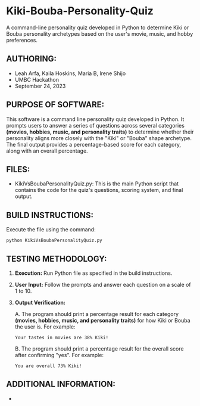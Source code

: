 # Kiki-Bouba-Personality-Quiz
A command-line personality quiz developed in Python to determine Kiki or Bouba personality archetypes based on the user's movie, music, and hobby preferences.

## AUTHORING: 
* Leah Arfa, Kaila Hoskins, Maria B, Irene Shijo
* UMBC Hackathon
* September 24, 2023

## PURPOSE OF SOFTWARE: 
This software is a command line personality quiz developed in Python. It prompts users to answer a series of questions across several categories **(movies, hobbies, music, and personality traits)** to determine whether their personality aligns more closely with the "Kiki" or "Bouba" shape archetype. The final output provides a percentage-based score for each category, along with an overall percentage.
  
## FILES: 
* KikiVsBoubaPersonalityQuiz.py: This is the main Python script that contains the code for the quiz's questions, scoring system, and final output.
   
## BUILD INSTRUCTIONS: 
Execute the file using the command:
  ```
  python KikiVsBoubaPersonalityQuiz.py
  ```

## TESTING METHODOLOGY: 
1.  **Execution:** Run Python file as specified in the build instructions.
2.  **User Input:** Follow the prompts and answer each question on a scale of 1 to 10.
3. **Output Verification:**
   
   A. The program should print a percentage result for each category **(movies, hobbies, music, and personality traits)** for how Kiki or Bouba the user is. For example:
      ```
      Your tastes in movies are 38% Kiki!
      ```

   B. The program should print a percentage result for the overall score after confirming "yes". For example:
      ```
      You are overall 73% Kiki!
      ```

## ADDITIONAL INFORMATION:
* 
